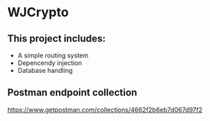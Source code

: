 # WJCrypto

## This project includes:
- A simple routing system
- Depencendy injection
- Database handling

## Postman endpoint collection
https://www.getpostman.com/collections/4662f2b6eb7d067d97f2
